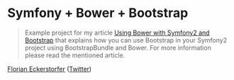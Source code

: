 Symfony + Bower + Bootstrap
===========================

> Example project for my article [Using Bower with Symfony2 and Bootstrap](https://florian.ec/articles/using-bower-with-symfony2-and-bootstrap/) that explains how you can use Bootstrap in your Symfony2 project using BootstrapBundle and Bower. For more information please read the mentioned article.

[Florian Eckerstorfer](https://florian.ec) ([Twitter](http://twitter.com/Florian_))
